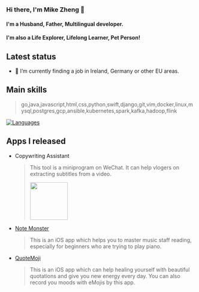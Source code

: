 ### Hi there, I'm Mike Zheng :wave:

#### I'm a Husband, Father, Multilingual developer.
#### I'm also a Life Explorer, Lifelong Learner, Pet Person!

## Latest status
- 🔭 I’m currently finding a job in Ireland, Germany or other EU areas.

## Main skills
> go,java,javascript,html,css,python,swift,django,git,vim,docker,linux,mysql,postgres,gcp,ansible,kubernetes,spark,kafka,hadoop,flink
>

[![Languages](https://skillicons.dev/icons?i=go,java,javascript,html,css,python,swift,django,git,vim,docker,linux,mysql,postgres,gcp,ansible,kubernetes,spark,kafka,hadoop,flink)](https://skillicons.dev)

## Apps I released
- Copywriting Assistant
  > This tool is a miniprogram on WeChat. It can help vlogers on extracting subtitles from a video.
  >
  > <img src="https://user-images.githubusercontent.com/4115097/209501479-b9e50e43-7509-45d6-a7ef-35c3f3078f00.jpg" width="100px" />
- [Note Monster](https://apps.apple.com/us/app/%E6%80%AA%E5%85%BD%E9%9F%B3%E7%AC%A6-%E4%BA%94%E7%BA%BF%E8%B0%B1%E8%AF%86%E8%B0%B1%E7%BB%83%E4%B9%A0%E5%8D%A1/id1641497474)
  > This is an iOS app which helps you to master music staff reading, especially for beginners who are trying to play piano.
- [QuoteMoji](https://apps.apple.com/us/app/%E5%8F%AF%E6%B2%90%E5%BF%83%E6%83%85%E8%AF%AD%E5%BD%95/id6444787701)
  > This is an iOS app which can help healing yourself with beautiful quotations and give you new energy every day. You can also record you moods with eMojis by this app.

